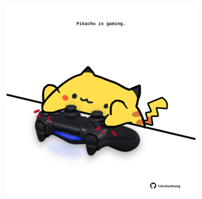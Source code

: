 <!-- built at 03/07/2025, 13:09:15 UTC -->
<p align="center">
  <img width="500" height="500" src="./ReadmeImage.svg">
</p>
